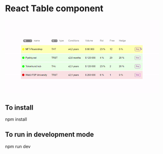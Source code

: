 # React Table component
<img src="./table.gif" alt="table.gif">

## To install
npm install

## To run in development mode
npm run dev